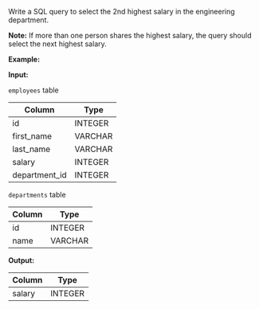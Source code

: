 ﻿
Write a SQL query to select the 2nd highest salary in the engineering department.

**Note:**  If more than one person shares the highest salary, the query should select the next highest salary.

**Example:**

**Input:**

`employees`  table


|    Column     |  Type   |
|---------------|---------|
| id            | INTEGER |
| first_name    | VARCHAR |
| last_name     | VARCHAR |
| salary        | INTEGER |
| department_id | INTEGER |



`departments`  table


| Column |  Type   |
|--------|---------|
| id     | INTEGER |
| name   | VARCHAR |



**Output:**


| Column |  Type   |
|--------|---------|
| salary | INTEGER |


